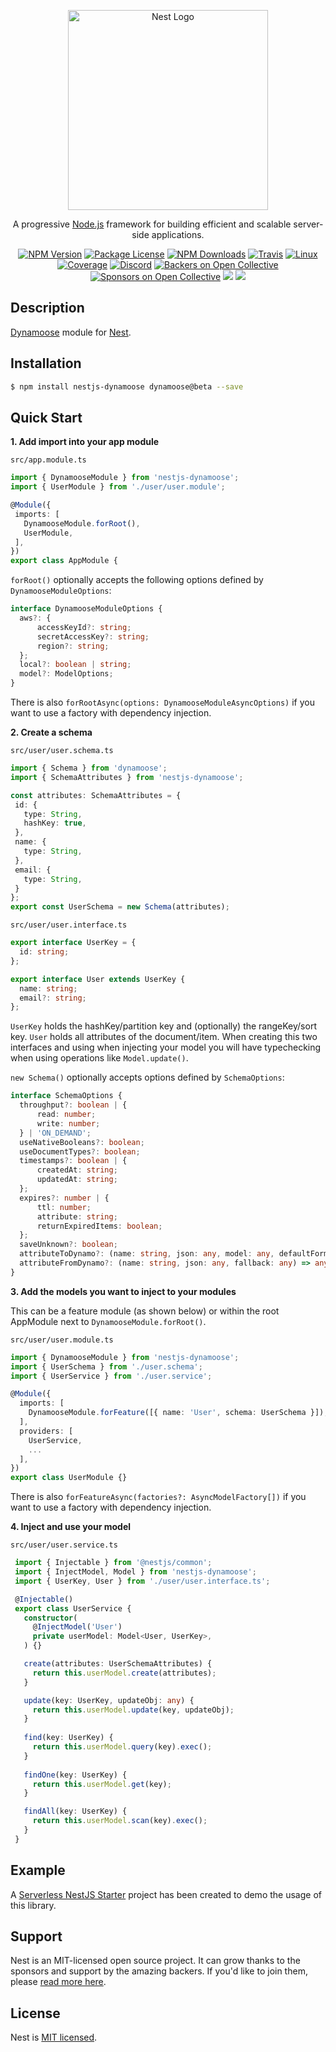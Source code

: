 <p align="center">
  <a href="http://nestjs.com/" target="blank"><img src="https://nestjs.com/img/logo_text.svg" width="320" alt="Nest Logo" /></a>
</p>

[travis-image]: https://api.travis-ci.org/nestjs/nest.svg?branch=master
[travis-url]: https://travis-ci.org/nestjs/nest
[linux-image]: https://img.shields.io/travis/nestjs/nest/master.svg?label=linux
[linux-url]: https://travis-ci.org/nestjs/nest

  <p align="center">A progressive <a href="http://nodejs.org" target="blank">Node.js</a> framework for building efficient and scalable server-side applications.</p>
    <p align="center">
<a href="https://www.npmjs.com/~nestjscore"><img src="https://img.shields.io/npm/v/@nestjs/core.svg" alt="NPM Version" /></a>
<a href="https://www.npmjs.com/~nestjscore"><img src="https://img.shields.io/npm/l/@nestjs/core.svg" alt="Package License" /></a>
<a href="https://www.npmjs.com/~nestjscore"><img src="https://img.shields.io/npm/dm/@nestjs/core.svg" alt="NPM Downloads" /></a>
<a href="https://travis-ci.org/nestjs/nest"><img src="https://api.travis-ci.org/nestjs/nest.svg?branch=master" alt="Travis" /></a>
<a href="https://travis-ci.org/nestjs/nest"><img src="https://img.shields.io/travis/nestjs/nest/master.svg?label=linux" alt="Linux" /></a>
<a href="https://coveralls.io/github/nestjs/nest?branch=master"><img src="https://coveralls.io/repos/github/nestjs/nest/badge.svg?branch=master#5" alt="Coverage" /></a>
<a href="https://discord.gg/G7Qnnhy" target="_blank"><img src="https://img.shields.io/badge/discord-online-brightgreen.svg" alt="Discord"/></a>
<a href="https://opencollective.com/nest#backer"><img src="https://opencollective.com/nest/backers/badge.svg" alt="Backers on Open Collective" /></a>
<a href="https://opencollective.com/nest#sponsor"><img src="https://opencollective.com/nest/sponsors/badge.svg" alt="Sponsors on Open Collective" /></a>
  <a href="https://paypal.me/kamilmysliwiec"><img src="https://img.shields.io/badge/Donate-PayPal-dc3d53.svg"/></a>
  <a href="https://twitter.com/nestframework"><img src="https://img.shields.io/twitter/follow/nestframework.svg?style=social&label=Follow"></a>
</p>
  <!--[![Backers on Open Collective](https://opencollective.com/nest/backers/badge.svg)](https://opencollective.com/nest#backer)
  [![Sponsors on Open Collective](https://opencollective.com/nest/sponsors/badge.svg)](https://opencollective.com/nest#sponsor)-->

## Description

[Dynamoose](https://dynamoosejs.com/) module for [Nest](https://github.com/nestjs/nest).

## Installation

```bash
$ npm install nestjs-dynamoose dynamoose@beta --save
```

## Quick Start

**1. Add import into your app module**

  `src/app.module.ts`
  ```ts
  import { DynamooseModule } from 'nestjs-dynamoose';
  import { UserModule } from './user/user.module';

  @Module({
   imports: [
     DynamooseModule.forRoot(),
     UserModule,
   ],
  })
  export class AppModule {
  ```

  `forRoot()` optionally accepts the following options defined by `DynamooseModuleOptions`:

  ```ts
  interface DynamooseModuleOptions {
    aws?: {
        accessKeyId?: string;
        secretAccessKey?: string;
        region?: string;
    };
    local?: boolean | string;
    model?: ModelOptions;
  }
  ```
    
  There is also `forRootAsync(options: DynamooseModuleAsyncOptions)` if you want to use a factory with dependency injection.
  
**2. Create a schema**

  `src/user/user.schema.ts`
  ```ts
  import { Schema } from 'dynamoose';
  import { SchemaAttributes } from 'nestjs-dynamoose';

  const attributes: SchemaAttributes = {
   id: {
     type: String,
     hashKey: true,
   },
   name: {
     type: String,
   },
   email: {
     type: String,
   }
  };
  export const UserSchema = new Schema(attributes);
  ```
  
  `src/user/user.interface.ts`
  ```ts
  export interface UserKey = {
    id: string;
  };

  export interface User extends UserKey {
    name: string;
    email?: string;
  };
  ```
  
  `UserKey` holds the hashKey/partition key and (optionally) the rangeKey/sort key. `User` holds all attributes of the document/item. When creating this two interfaces and using when injecting your model you will have typechecking when using operations like `Model.update()`.
   
  `new Schema()` optionally accepts options defined by `SchemaOptions`:

  ```ts
  interface SchemaOptions {
    throughput?: boolean | {
        read: number;
        write: number;
    } | 'ON_DEMAND';
    useNativeBooleans?: boolean;
    useDocumentTypes?: boolean;
    timestamps?: boolean | {
        createdAt: string;
        updatedAt: string;
    };
    expires?: number | {
        ttl: number;
        attribute: string;
        returnExpiredItems: boolean;
    };
    saveUnknown?: boolean;
    attributeToDynamo?: (name: string, json: any, model: any, defaultFormatter: any) => any;
    attributeFromDynamo?: (name: string, json: any, fallback: any) => any;
  }
  ```
    
**3. Add the models you want to inject to your modules**

   This can be a feature module (as shown below) or within the root AppModule next to `DynamooseModule.forRoot()`.

   `src/user/user.module.ts`
   ```ts
   import { DynamooseModule } from 'nestjs-dynamoose';
   import { UserSchema } from './user.schema';
   import { UserService } from './user.service';

   @Module({
     imports: [
       DynamooseModule.forFeature([{ name: 'User', schema: UserSchema }]),
     ],
     providers: [
       UserService,
       ...
     ],
   })
   export class UserModule {}
   ```
   
   There is also `forFeatureAsync(factories?: AsyncModelFactory[])` if you want to use a factory with dependency injection.

**4. Inject and use your model**

   `src/user/user.service.ts`
   ```ts
    import { Injectable } from '@nestjs/common';
    import { InjectModel, Model } from 'nestjs-dynamoose';
    import { UserKey, User } from './user/user.interface.ts';

    @Injectable()
    export class UserService {
      constructor(
        @InjectModel('User')
        private userModel: Model<User, UserKey>,
      ) {}

      create(attributes: UserSchemaAttributes) {
        return this.userModel.create(attributes);
      }

      update(key: UserKey, updateObj: any) {
        return this.userModel.update(key, updateObj);
      }
      
      find(key: UserKey) {
        return this.userModel.query(key).exec();
      }
      
      findOne(key: UserKey) {
        return this.userModel.get(key);
      }

      findAll(key: UserKey) {
        return this.userModel.scan(key).exec();
      }
    }
   ```

## Example
A [Serverless NestJS Starter](https://github.com/hardyscc/aws-nestjs-starter) project has been created to demo the usage of this library.

## Support

Nest is an MIT-licensed open source project. It can grow thanks to the sponsors and support by the amazing backers. If you'd like to join them, please [read more here](https://docs.nestjs.com/support).

## License

Nest is [MIT licensed](LICENSE).
